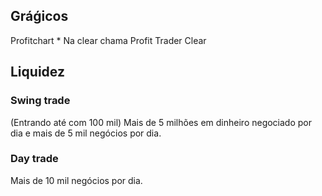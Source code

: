 ## Gráǵicos
Profitchart
    * Na clear chama Profit Trader Clear

## Liquidez
### Swing trade
(Entrando até com 100 mil) Mais de 5 milhões em dinheiro negociado por dia e mais de 5 mil negócios por dia.

### Day trade
Mais de 10 mil negócios por dia.
